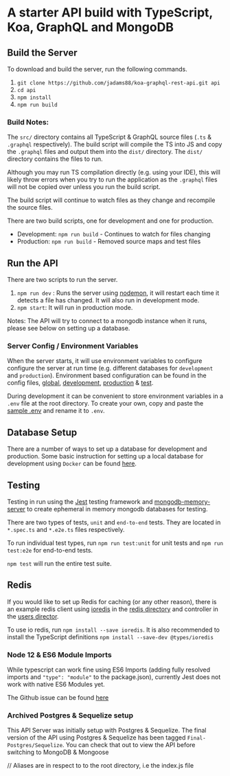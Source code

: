 # A starter API build with TypeScript, Koa, GraphQL and MongoDB

## Build the Server

To download and build the server, run the following commands.

1. `git clone https://github.com/jadams88/koa-graphql-rest-api.git api`
2. `cd api`
3. `npm install`
4. `npm run build`

### Build Notes:

The `src/` directory contains all TypeScript & GraphQL source files (`.ts` & `.graphql` respectively). The build script will compile the TS into JS and copy the `.graphql` files and output them into the `dist/` directory. The `dist/` directory contains the files to run.

Although you may run TS compilation directly (e.g. using your IDE), this will likely throw errors when you try to run the application as the `.graphql` files will not be copied over unless you run the build script.

The build script will continue to watch files as they change and recompile the source files.

There are two build scripts, one for development and one for production.

- Development: `npm run build` - Continues to watch for files changing
- Production: `npm run build` - Removed source maps and test files

## Run the API

There are two scripts to run the server.

1. `npm run dev` : Runs the server using [nodemon](https://www.npmjs.com/package/nodemon), it will restart each time it detects a file has changed. It will also run in development mode.
2. `npm start`: It will run in production mode.

Notes:
The API will try to connect to a mongodb instance when it runs, please see below on setting up a database.

### Server Config / Environment Variables

When the server starts, it will use environment variables to configure configure the server at run time (e.g. different databases for `development` and `production`). Environment based configuration can be found in the config files, [global](./src/server/config/index.ts), [development](./src/server/config/development.ts), [production](./src/server/config/production.ts) & [test](./src/server/config/test.ts).

During development it can be convenient to store environment variables in a `.env` file at the root directory. To create your own, copy and paste the [sample .env](./.sample.env) and rename it to `.env`.

## Database Setup

There are a number of ways to set up a database for development and production.
Some basic instruction for setting up a local database for development using `Docker` can be found [here](./docs/DOCKER_BASICS.md).

## Testing

Testing in run using the [Jest](https://www.npmjs.com/package/jest) testing framework and [mongodb-memory-server](https://github.com/nodkz/mongodb-memory-server) to create ephemeral in memory mongodb databases for testing.

There are two types of tests, `unit` and `end-to-end` tests. They are located in `*.spec.ts` and `*.e2e.ts` files respectively.

To run individual test types, run `npm run test:unit` for unit tests and `npm run test:e2e` for end-to-end tests.

`npm test` will run the entire test suite.

## Redis

If you would like to set up Redis for caching (or any other reason), there is an example redis client using [ioredis](https://github.com/luin/ioredis) in the [redis directory](./src/server/redis/redis.ts) and controller in the [users director](./src/server/api/users/user.controller.redis.ts).

To use io redis, run `npm install --save ioredis`. It is also recommended to install the TypeScript definitions `npm install --save-dev @types/ioredis`

### Node 12 & ES6 Module Imports

While typescript can work fine using ES6 Imports (adding fully resolved imports and `"type": "module"` to the package.json), currently Jest does not work with native ES6 Modules yet.

The Github issue can be found [here](https://github.com/facebook/jest/issues/4842)

### Archived Postgres & Sequelize setup

This API Server was initially setup with Postgres & Sequelize. The final version of the API using Postgres & Sequelize has been tagged `Final-Postgres/Sequelize`. You can check that out to view the API before switching to MongoDB & Mongoose

// Aliases are in respect to to the root directory, i.e the index.js file
